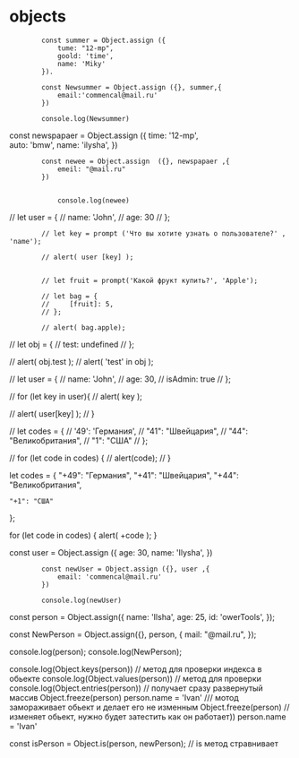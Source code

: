 # objects

            const summer = Object.assign ({
                tume: "12-mp",
                goold: 'time',
                name: 'Miky'
            }).   

            const Newsummer = Object.assign ({}, summer,{
                email:'commencal@mail.ru'
            })

            console.log(Newsummer)
 const newspapaer = Object.assign ({
                time: '12-mp',  
                auto: 'bmw',
                name: 'ilysha',
            })

            const newee = Object.assign  ({}, newspapaer ,{
                emeil: "@mail.ru"
            })
            
            
                console.log(newee)
// let user = {
            //     name: 'John',
            //     age: 30
            // };

            // let key = prompt ('Что вы хотите узнать о пользователе?' , 'name');

            // alert( user [key] );


            // let fruit = prompt('Какой фрукт купить?', 'Apple');

            // let bag = {
            //     [fruit]: 5,
            // };

            // alert( bag.apple);


// let obj = {
//     test: undefined 
// };

// alert( obj.test );
// alert( 'test' in obj );



// let user = {
//     name: 'John',
//     age: 30,
//     isAdmin: true
// };

// for (let key in user){
//     alert( key );

//     alert( user[key] );
// }


// let codes = {
//     '49': 'Германия',
//     "41": "Швейцария",
//     "44": "Великобритания",
//     "1": "США"
// };

// for (let code in codes) {
//     alert(code);
// }


let codes = {
    "+49": "Германия",
    "+41": "Швейцария",
    "+44": "Великобритания",

    "+1": "США"
};

for (let code in codes) {
    alert( +code );
}

 const user = Object.assign ({
                age: 30,
                name: 'Ilysha',
            })

            const newUser = Object.assign ({}, user ,{
                email: 'commencal@mail.ru'
            })

            console.log(newUser)


const person = Object.assign({
    name: 'Ilsha',
    age: 25,
    id: 'owerTools',
});

const NewPerson = Object.assign({}, person, {
    mail: "@mail.ru",
});

console.log(person);
console.log(NewPerson);

console.log(Object.keys(person)) // метод для проверки индекса в обьекте
console.log(Object.values(person)) // метод для проверки 
console.log(Object.entries(person)) // получает сразу развернутый массив
Object.freeze(person)
person.name = 'Ivan' /// мотод замораживает обьект и делает его не изменным
Object.freeze(person) // изменяет обьект, нужно будет затестить как он работает))
person.name = 'Ivan'

const isPerson = Object.is(person, newPerson); // is метод стравнивает


